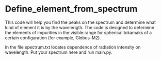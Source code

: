 # Define_element_from_spectrum

This code will help you find the peaks on the spectrum and determine what kind of element it is by the wavelength. 
The code is designed to determine the elements of impurities in the visible range for spherical tokamaks of a certain configuration (for example, Globus-M2).

In the file spectrum.txt locates dependence of radiation intensity on wavelength. Put your spectrum here and run main.py.

